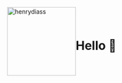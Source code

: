 <div style="display: flex; align-items: center">
 <img src="https://camo.githubusercontent.com/0a0f23f31c2f7518848e24918353467a28a3f2c9fe023fe0e3e132b418196e14/68747470733a2f2f6d65646961322e67697068792e636f6d2f6d656469612f584f38524d7452614b3733697349743069322f67697068792e6769663f6369643d373930623736313131313138626433313064343363313130313666613362353231353834643537643665363735356237267269643d67697068792e6769662663743d67" alt="henrydiass" width="160" height="160" /> 
 <h1>Hello 👋</h1>
</div>

